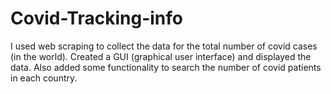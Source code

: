 # Covid-Tracking-info
I used web scraping to collect the data for the total number of covid cases (in the world). Created a GUI (graphical user interface) and displayed the data. Also added some functionality to search the number of covid patients in each country.
